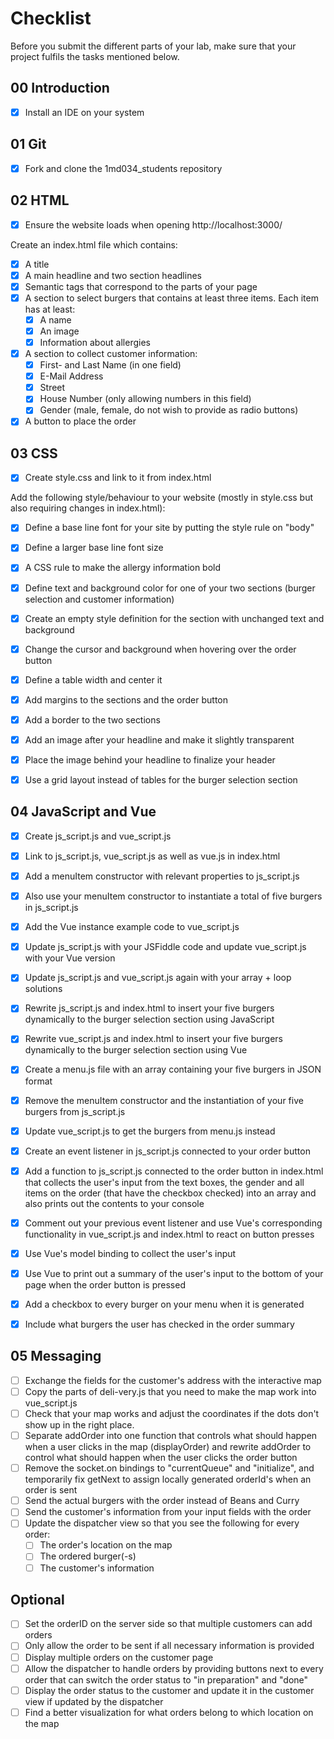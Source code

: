 # Checklist

Before you submit the different parts of your lab, make sure that your project fulfils the tasks mentioned below.

## 00 Introduction

- [X] Install an IDE on your system

## 01 Git

- [X] Fork and clone the 1md034_students repository


## 02 HTML

- [X] Ensure the website loads when opening http://localhost:3000/

Create an index.html file which contains:
- [X] A title
- [X] A main headline and two section headlines
- [X] Semantic tags that correspond to the parts of your page
- [X] A section to select burgers that contains at least three items. Each item has at least:
	- [x] A name
	- [x] An image
	- [x] Information about allergies 
- [X] A section to collect customer information:
	- [X] First- and Last Name (in one field)
	- [X] E-Mail Address
	- [X] Street
	- [X] House Number (only allowing numbers in this field)
	- [X] Gender (male, female, do not wish to provide as radio buttons)
- [X] A button to place the order

## 03 CSS

- [X] Create style.css and link to it from index.html

Add the following style/behaviour to your website (mostly in style.css but also requiring changes in index.html):
- [X] Define a base line font for your site by putting the style rule on "body"
- [X] Define a larger base line font size
- [X] A CSS rule to make the allergy information bold
- [X] Define text and background color for one of your two sections (burger selection and customer information)
- [X] Create an empty style definition for the section with unchanged text and background
- [X] Change the cursor and background when hovering over the order button
- [X] Define a table width and center it
- [X] Add margins to the sections and the order button
- [X] Add a border to the two sections
- [X] Add an image after your headline and make it slightly transparent
- [X] Place the image behind your headline to finalize your header
- [X] Use a grid layout instead of tables for the burger selection section


## 04 JavaScript and Vue

- [X] Create js_script.js and vue_script.js
- [X] Link to js_script.js, vue_script.js as well as vue.js in index.html
- [X] Add a menuItem constructor with relevant properties to js_script.js
- [X] Also use your menuItem constructor to instantiate a total of five burgers in js_script.js
- [X] Add the Vue instance example code to vue_script.js 
- [X] Update js_script.js with your JSFiddle code and update vue_script.js with your Vue version
- [X] Update js_script.js and vue_script.js again with your array + loop solutions
- [X] Rewrite js_script.js and index.html to insert your five burgers dynamically to the burger selection section using JavaScript
- [X] Rewrite vue_script.js and index.html to insert your five burgers dynamically to the burger selection section using Vue
- [X] Create a menu.js file with an array containing your five burgers in JSON format
- [X] Remove the menuItem constructor and the instantiation of your five burgers from js_script.js
- [X] Update vue_script.js to get the burgers from menu.js instead
- [X] Create an event listener in js_script.js connected to your order button
- [X] Add a function to js_script.js connected to the order button in index.html that collects the user's input from the text boxes, the gender and all items on the order (that have the checkbox checked) into an array and also prints out the contents to your console 
- [X] Comment out your previous event listener and use Vue's corresponding functionality in vue_script.js and index.html to react on button presses
- [X] Use Vue's model binding to collect the user's input
- [X] Use Vue to print out a summary of the user's input to the bottom of your page when the order button is pressed
- [X] Add a checkbox to every burger on your menu when it is generated
- [X] Include what burgers the user has checked in the order summary


## 05 Messaging

- [ ] Exchange the fields for the customer's address with the interactive map
- [ ] Copy the parts of deli-very.js that you need to make the map work into vue_script.js
- [ ] Check that your map works and adjust the coordinates if the dots don't show up in the right place.
- [ ] Separate addOrder into one function that controls what should happen when a user clicks in the map (displayOrder) and rewrite addOrder to control what should happen when the user clicks the order button
- [ ] Remove the socket.on bindings to "currentQueue" and "initialize", and temporarily fix getNext to assign locally generated orderId's when an order is sent
- [ ] Send the actual burgers with the order instead of Beans and Curry
- [ ] Send the customer's information from your input fields with the order
- [ ] Update the dispatcher view so that you see the following for every order:
    - [ ] The order's location on the map
    - [ ] The ordered burger(-s)
    - [ ] The customer's information
    
## Optional
- [ ] Set the orderID on the server side so that multiple customers can add orders
- [ ] Only allow the order to be sent if all necessary information is provided
- [ ] Display multiple orders on the customer page
- [ ] Allow the dispatcher to handle orders by providing buttons next to every order that can switch the order status to "in preparation" and "done"
- [ ] Display the order status to the customer and update it in the customer view if updated by the dispatcher
- [ ] Find a better visualization for what orders belong to which location on the map
